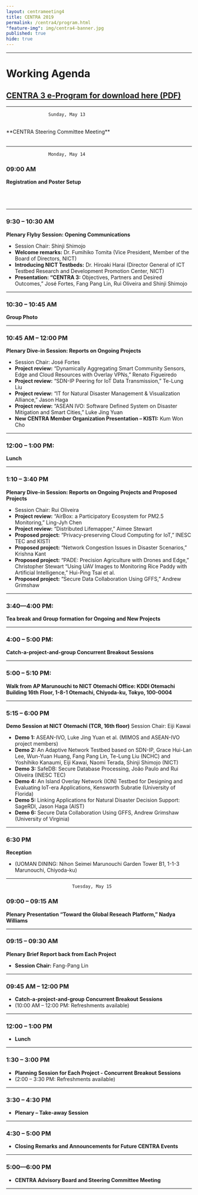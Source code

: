 ```yaml
---
layout: centrameeting4
title: CENTRA 2019
permalink: /centra4/program.html
"feature-img": img/centra4-banner.jpg
published: true
hide: true
---
```

<!-- 
## CENTRA 2019: Smart Cyberinfrastructure for Transnational Science [theme to be updated]
 -->

-------------
# Working Agenda
<h2><strong><u><a href="http://www.globalcentra.org/centra3/CENTRAprogrambook_08May18.pdf" > CENTRA 3 e-Program for download here (PDF)</a> </u></strong> </h2>


-------------

					Sunday, May 13 

<br>
**CENTRA Steering Committee Meeting**
<br>
<br>


*** 
					Monday, May 14 

### 09:00 AM 
**Registration and Poster Setup** 
<br>
<br>
<br>
<br>

***
### 9:30 – 10:30 AM
**Plenary Flyby Session: Opening Communications**
- Session Chair: Shinji Shimojo
- **Welcome remarks:** Dr. Fumihiko Tomita (Vice President, Member of the Board of Directors, NICT)
- **Introducing NICT Testbeds:** Dr. Hiroaki Harai (Director General of ICT Testbed Research and Development Promotion Center, NICT)
- **Presentation: “CENTRA 3:** Objectives, Partners and Desired Outcomes,” José Fortes, 
Fang Pang Lin, Rui Oliveira and Shinji Shimojo  

****
### 10:30 – 10:45 AM 
**Group Photo**

****
### 10:45 AM – 12:00 PM
**Plenary Dive-in Session: Reports on Ongoing Projects**
- Session Chair: José Fortes
- **Project review:** “Dynamically  Aggregating  Smart  Community  Sensors,  Edge  and Cloud Resources with Overlay VPNs,” Renato Figueiredo
- **Project review:** “SDN-IP Peering for IoT Data Transmission,” Te-Lung Liu
- **Project review:** “IT for Natural Disaster Management & Visualization Alliance,” Jason  Haga
- **Project review:** “ASEAN IVO: Software Defined System on Disaster Mitigation and Smart Cities,” Luke Jing Yuan
- **New CENTRA Member Organization Presentation – KISTI:** Kum Won Cho

****
### 12:00 – 1:00 PM: 
**Lunch**

****
### 1:10 – 3:40 PM
**Plenary Dive-in Session: Reports on Ongoing Projects and Proposed Projects**
- Session Chair: Rui Oliveira
- **Project review:** “AirBox: a Participatory Ecosystem for PM2.5 Monitoring,” Ling-Jyh Chen
- **Project review:** “Distributed Lifemapper,” Aimee Stewart
- **Proposed project:** “Privacy-preserving Cloud Computing for IoT,” INESC TEC and  KISTI
- **Proposed project:** “Network Congestion Issues in Disaster Scenarios,” Krishna Kant
- **Proposed project:** “PADE: Precision Agriculture with Drones and Edge,” Christopher  Stewart
  “Using UAV Images to Monitoring Rice Paddy with Artificial Intelligence,” Hui-Ping Tsai et al.
- **Proposed project:** “Secure Data Collaboration Using GFFS,” Andrew Grimshaw

****
### 3:40—4:00 PM: 
**Tea break and Group formation for Ongoing and New Projects**

****
### 4:00 – 5:00 PM: 
**Catch-a-project-and-group Concurrent Breakout Sessions**

****
### 5:00 – 5:10 PM: 
**Walk from AP Marunouchi to NICT Otemachi Office: KDDI Otemachi Building 16th Floor, 1-8-1 Otemachi, Chiyoda-ku, Tokyo, 100-0004**

****
### 5:15 – 6:00 PM
**Demo Session at NICT Otemachi (TCR, 16th floor)**
Session Chair: Eiji Kawai
- **Demo 1:** ASEAN-IVO, Luke Jing Yuan et al. (MIMOS and ASEAN-IVO project members)
- **Demo 2:** An Adaptive Network Testbed based on SDN-IP, Grace Hui-Lan Lee, Wun-Yuan Huang, Fang Pang Lin, Te-Lung Liu (NCHC) and Yoshihiko Kanaumi, Eiji Kawai, Naomi Terada, Shinji Shimojo (NICT)   
- **Demo 3:** SafeDB: Secure Database Processing, Joâo Paulo and Rui Oliveira (INESC TEC)
- **Demo 4:** An Island Overlay Network (ION) Testbed for Designing and Evaluating IoT-era Applications, Kensworth Subratie (University of Florida)
- **Demo 5:** Linking Applications for Natural Disaster Decision Support: SageRDI, Jason Haga (AIST)
- **Demo 6:** Secure Data Collaboration Using GFFS, Andrew Grimshaw (University of Virginia)

***
### 6:30 PM
**Reception**
- (UOMAN DINING: Nihon Seimei Marunouchi Garden Tower B1, 1-1-3 Marunouchi, Chiyoda-ku)

****
							 Tuesday, May 15

### 09:00 – 09:15 AM 
**Plenary Presentation “Toward the Global Reseach Platform,” Nadya Williams**

****
### 09:15 – 09:30 AM
**Plenary Brief Report back from Each Project**
- **Session Chair:** Fang-Pang Lin

****
### 09:45 AM – 12:00 PM 
- **Catch-a-project-and-group Concurrent Breakout Sessions**
- (10:00 AM – 12:00 PM: Refreshments available)

****
### 12:00 – 1:00 PM
- **Lunch** 

****
### 1:30 – 3:00 PM
- **Planning Session for Each Project - Concurrent Breakout Sessions**
- (2:00 – 3:30 PM: Refreshments available)

****
### 3:30 – 4:30 PM
- **Plenary – Take-away Session**

****
### 4:30 – 5:00 PM
- **Closing Remarks and Announcements for Future CENTRA Events**

****
### 5:00—6:00 PM 
- **CENTRA Advisory Board and Steering Committee Meeting**

****

